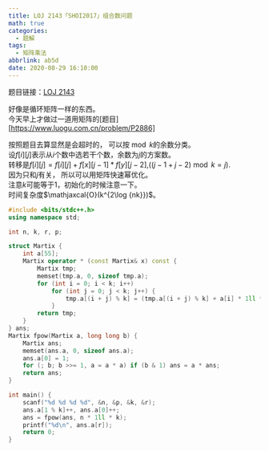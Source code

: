 ```yaml
---
title: LOJ 2143「SHOI2017」组合数问题
math: true
categories:
  - 题解
tags:
  - 矩阵乘法
abbrlink: ab5d
date: 2020-08-29 16:10:00
---
```



题目链接：[LOJ 2143][1]  

好像是循环矩阵一样的东西。  
今天早上才做过一道用矩阵的[题目][https://www.luogu.com.cn/problem/P2886]  

按照题目去算显然是会超时的， 可以按$\bmod k$的余数分类。  
设$f[i][j]$表示从$i$个数中选若干个数，余数为$j$的方案数。  
转移是$f[i][j]=f[i][j]+f[x][j-1]*f[y][j-2]$,$((j-1+j-2)\bmod k=j)$.  
因为只和$j$有关， 所以可以用矩阵快速幂优化。  
注意$k$可能等于1，初始化的时候注意一下。  
时间复杂度$\mathjaxcal{O}(k^{2\log {nk}})$。  

```cpp
#include <bits/stdc++.h>
using namespace std;

int n, k, r, p;

struct Martix {
	int a[55];
	Martix operator * (const Martix& x) const {
		Martix tmp;
		memset(tmp.a, 0, sizeof tmp.a);
		for (int i = 0; i < k; i++)
			for (int j = 0; j < k; j++) {
                tmp.a[(i + j) % k] = (tmp.a[(i + j) % k] + a[i] * 1ll * x.a[j] % p) % p;
			}
		return tmp;
	}
} ans;
Martix fpow(Martix a, long long b) {
	Martix ans;
	memset(ans.a, 0, sizeof ans.a);
    ans.a[0] = 1;
    for (; b; b >>= 1, a = a * a) if (b & 1) ans = a * ans;
    return ans;
}

int main() {
    scanf("%d %d %d %d", &n, &p, &k, &r);
    ans.a[1 % k]++, ans.a[0]++;
    ans = fpow(ans, n * 1ll * k);
    printf("%d\n", ans.a[r]);
    return 0;
}
```

  [1]: https://loj.ac/problem/2143